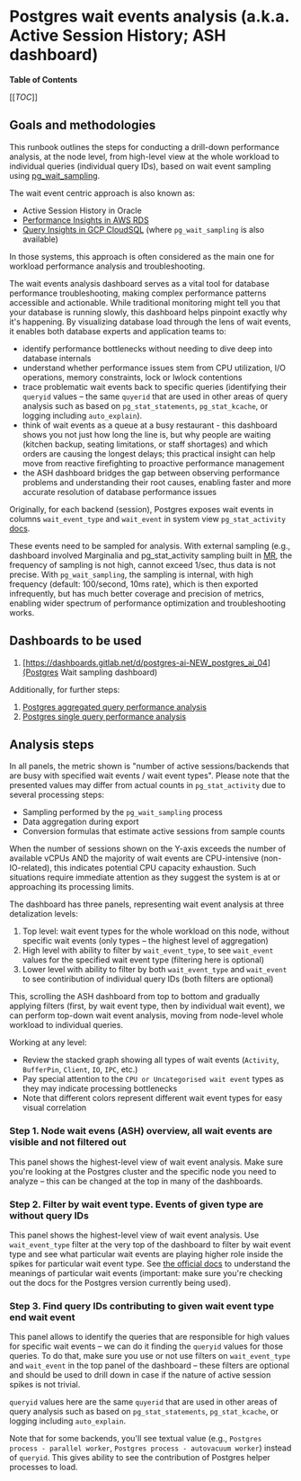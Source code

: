 # Postgres wait events analysis (a.k.a. Active Session History; ASH dashboard)

**Table of Contents**

[[_TOC_]]

## Goals and methodologies

This runbook outlines the steps for conducting a drill-down performance analysis, at the node level, from high-level view at the whole workload to individual queries (individual query IDs), based on wait event sampling using [pg_wait_sampling](https://github.com/postgrespro/pg_wait_sampling).

The wait event centric approach is also known as:

- Active Session History in Oracle
- [Performance Insights in AWS RDS](https://aws.amazon.com/rds/performance-insights/)
- [Query Insights in GCP CloudSQL](https://cloud.google.com/sql/docs/postgres/using-query-insights) (where `pg_wait_sampling` is also available)

In those systems, this approach is often considered as the main one for workload performance analysis and troubleshooting.

The wait events analysis dashboard serves as a vital tool for database performance troubleshooting, making complex performance patterns accessible and actionable. While traditional monitoring might tell you that your database is running slowly, this dashboard helps pinpoint exactly why it's happening. By visualizing database load through the lens of wait events, it enables both database experts and application teams to:

- identify performance bottlenecks without needing to dive deep into database internals
- understand whether performance issues stem from CPU utilization, I/O operations, memory constraints, lock or lwlock contentions
- trace problematic wait events back to specific queries (identifying their `queryid` values – the same `quyerid` that are used in other areas of query analysis such as based on `pg_stat_statements`, `pg_stat_kcache`, or logging including `auto_explain`).
- think of wait events as a queue at a busy restaurant - this dashboard shows you not just how long the line is, but why people are waiting (kitchen backup, seating limitations, or staff shortages) and which orders are causing the longest delays; this practical insight can help move from reactive firefighting to proactive performance management
- the ASH dashboard bridges the gap between observing performance problems and understanding their root causes, enabling faster and more accurate resolution of database performance issues

Originally, for each backend (session), Postgres exposes wait events in columns `wait_event_type` and `wait_event` in system view `pg_stat_activity` [docs](https://www.postgresql.org/docs/current/monitoring-stats.html#WAIT-EVENT-TABLE).

These events need to be sampled for analysis. With external sampling (e.g., dashboard involved Marginalia and pg_stat_activity sampling built in [MR](https://gitlab.com/gitlab-com/runbooks/-/merge_requests/3370), the frequency of sampling is not high, cannot exceed 1/sec, thus data is not precise. With `pg_wait_sampling`, the sampling is internal, with high frequency (default: 100/second, 10ms rate), which is then exported infrequently, but has much better coverage and precision of metrics, enabling wider spectrum of performance optimization and troubleshooting works.

## Dashboards to be used

1. [https://dashboards.gitlab.net/d/postgres-ai-NEW_postgres_ai_04](Postgres Wait sampling dashboard)

Additionally, for further steps:

1. [Postgres aggregated query performance analysis](https://dashboards.gitlab.net/d/postgres-ai-NEW_postgres_ai_02)
1. [Postgres single query performance analysis](https://dashboards.gitlab.net/d/postgres-ai-NEW_postgres_ai_03)

## Analysis steps

In all panels, the metric shown is "number of active sessions/backends that are busy with specified wait events / wait event types". Please note that the presented values may differ from actual counts in `pg_stat_activity` due to several processing steps:

- Sampling performed by the `pg_wait_sampling` process
- Data aggregation during export
- Conversion formulas that estimate active sessions from sample counts

When the number of sessions shown on the Y-axis exceeds the number of available vCPUs AND the majority of wait events are CPU-intensive (non-IO-related), this indicates potential CPU capacity exhaustion. Such situations require immediate attention as they suggest the system is at or approaching its processing limits.

The dashboard has three panels, representing wait event analysis at three detalization levels:

1. Top level: wait event types for the whole workload on this node, without specific wait events (only types – the highest level of aggregation)
2. High level with ability to filter by `wait_event_type`, to see `wait_event` values for the specified wait event type (filtering here is optional)
3. Lower level with ability to filter by both `wait_event_type` and `wait_event` to see contiribution of individual query IDs (both filters are optional)

This, scrolling the ASH dashboard from top to bottom and gradually applying filters (first, by wait event type, then by individual wait event), we can perform top-down wait event analysis, moving from node-level whole workload to individual queries.

Working at any level:

- Review the stacked graph showing all types of wait events (`Activity`, `BufferPin`, `Client`, `IO`, `IPC`, etc.)
- Pay special attention to the `CPU or Uncategorised wait event` types as they may indicate processing bottlenecks
- Note that different colors represent different wait event types for easy visual correlation

### Step 1. Node wait evens (ASH) overview, all wait events are visible and not filtered out

This panel shows the highest-level view of wait event analysis. Make sure you're looking at the Postgres cluster and the specific node you need to analyze – this can be changed at the top in many of the dashboards.

### Step 2. Filter by wait event type. Events of given type are without query IDs

This panel shows the highest-level view of wait event analysis. Use `wait_event_type` filter at the very top of the dashboard to filter by wait event type and see what particular wait events are playing higher role inside the spikes for particular wait event type. See [the official docs](https://www.postgresql.org/docs/current/monitoring-stats.html#WAIT-EVENT-TABLE) to understand the meanings of particular wait events (important: make sure you're checking out the docs for the Postgres version currently being used).

### Step 3. Find query IDs contributing to given wait event type end wait event

This panel allows to identify the queries that are responsible for high values for specific wait events – we can do it finding the `queryid` values for those queries. To do that, make sure you use or not use filters on `wait_event_type` and `wait_event` in the top panel of the dashboard – these filters are optional and should be used to drill down in case if the nature of active session spikes is not trivial.

`queryid` values here are the same `quyerid` that are used in other areas of query analysis such as based on `pg_stat_statements`, `pg_stat_kcache`, or logging including `auto_explain`.

Note that for some backends, you'll see textual value (e.g., `Postgres process - parallel worker`, `Postgres process - autovacuum worker`) instead of `queryid`. This gives ability to see the contribution of Postgres helper processes to load.
